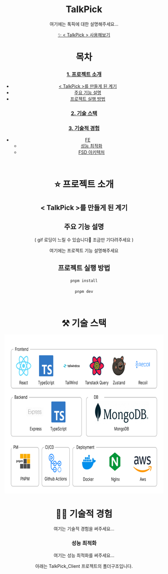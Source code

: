 <div align="center">

<h1>TalkPick</h1>

여기에는 톡픽에 대한 설명해주세요...

[✨ < TalkPick > 사용해보기]()

# 목차

### [1. 프로젝트 소개](#%EF%B8%8F-프로젝트-소개)

- [< TalkPick >를 만들게 된 계기](#-TalkPick-를-만들게-된-계기)
- [주요 기능 설명](#주요-기능-설명)
- [프로젝트 실행 방법](#프로젝트-실행-방법)

### [2. 기술 스택](#%EF%B8%8F-기술-스택)

### [3. 기술적 경험](#-기술적-경험)

- [FE](#FE)
  - [성능 최적화](#성능-최적화)
  - [FSD 아키텍처](#fsd-아키텍처)

<br />

# ⭐️ 프로젝트 소개

## < TalkPick >를 만들게 된 계기

## 주요 기능 설명

( gif 로딩이 느릴 수 있습니다🥹 조금만 기다려주세요 )

여기에는 프로젝트 기능 설명해주세요

## 프로젝트 실행 방법

```bash
pnpm install

pnpm dev
```

<br />

# ⚒️ 기술 스택

<img src="https://github.com/kwangyoulsagong/Reflective/blob/main/readmeAssets/skills.png" height="500" alt="기술스택 이미지"/>

# 💪🏻 기술적 경험

여기는 기술적 경험을 써주세요...

### 성능 최적화

여기는 성능 최적화를 써주세요...

아래는 TalkPick_Client 프로젝트의 폴더구조입니다.

```

```

<br />
